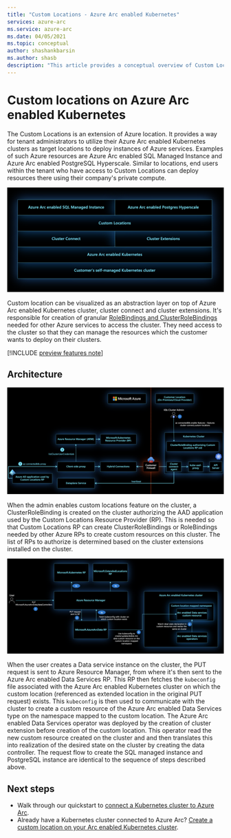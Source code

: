 ```yaml
---
title: "Custom Locations - Azure Arc enabled Kubernetes"
services: azure-arc
ms.service: azure-arc
ms.date: 04/05/2021
ms.topic: conceptual
author: shashankbarsin
ms.author: shasb
description: "This article provides a conceptual overview of Custom Locations capability of Azure Arc enabled Kubernetes"
---
```


# Custom locations on Azure Arc enabled Kubernetes

The Custom Locations is an extension of Azure location. It provides a way for tenant administrators to utilize their Azure Arc enabled Kubernetes clusters as target locations to deploy instances of Azure services. Examples of such Azure resources are Azure Arc enabled SQL Managed Instance and Azure Arc enabled PostgreSQL Hyperscale. Similar to locations, end users within the tenant who have access to Custom Locations can deploy resources there using their company's private compute.

[ ![Arc platform layers](./media/conceptual-arc-platform-layers.png) ](./media/conceptual-arc-platform-layers.png#lightbox)

Custom location can be visualized as an abstraction layer on top of Azure Arc enabled Kubernetes cluster, cluster connect and cluster extensions. It's responsible for creation of granular [RoleBindings and ClusterRoleBindings](https://kubernetes.io/docs/reference/access-authn-authz/rbac/#rolebinding-and-clusterrolebinding) needed for other Azure services to access the cluster. They need access to the cluster so that they can manage the resources which the customer wants to deploy on their clusters.

[!INCLUDE [preview features note](./includes/preview/preview-callout.md)]

## Architecture

[ ![Enable custom locations](./media/conceptual-custom-locations-enable.png) ](./media/conceptual-custom-locations-enable.png#lightbox)

When the admin enables custom locations feature on the cluster, a ClusterRoleBinding is created on the cluster authorizing the AAD application used by the Custom Locations Resource Provider (RP). This is needed so that Custom Locations RP can create ClusterRoleBindings or RoleBindings needed by other Azure RPs to create custom resources on this cluster. The list of RPs to authorize is determined based on the cluster extensions installed on the cluster.

[ ![Enable custom locations](./media/conceptual-custom-locations-usage.png) ](./media/conceptual-custom-locations-usage.png#lightbox)

When the user creates a Data service instance on the cluster, the PUT request is sent to Azure Resource Manager, from where it's then sent to the Azure Arc enabled Data Services RP. This RP then fetches the `kubeconfig` file associated with the Azure Arc enabled Kubernetes cluster on which the custom location (referenced as extended location in the original PUT request) exists. This `kubeconfig` is then used to communicate with the cluster to create a custom resource of the Azure Arc enabled Data Services type on the namespace mapped to the custom location. The Azure Arc enabled Data Services operator was deployed by the creation of cluster extension before creation of the custom location. This operator read the new custom resource created on the cluster and and then translates this into realization of the desired state on the cluster by creating the data controller. The request flow to create the SQL managed instance and PostgreSQL instance are identical to the sequence of steps described above.

## Next steps

* Walk through our quickstart to [connect a Kubernetes cluster to Azure Arc](./quickstart-connect-cluster.md).
* Already have a Kubernetes cluster connected to Azure Arc? [Create a custom location on your Arc enabled Kubernetes cluster](./custom-locations.md).